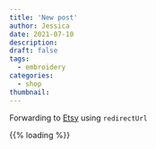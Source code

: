 ```yaml
---
title: 'New post'
author: Jessica
date: 2021-07-10
description: 
draft: false
tags:
  - embroidery
categories:
  - shop
thumbnail: 
---
```



Forwarding to [Etsy](https://www.plushartlab.etsy.com) using `redirectUrl`

{{% loading %}}
